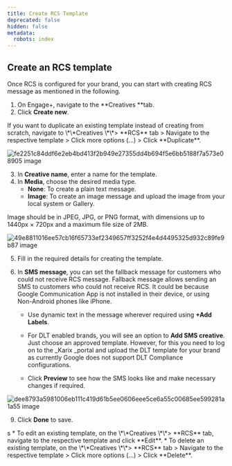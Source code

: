 ```yaml
---
title: Create RCS Template
deprecated: false
hidden: false
metadata:
  robots: index
---
```

## Create an RCS template

Once RCS is configured for your brand, you can start with creating RCS message as mentioned in the following.

1. On Engage+, navigate to the \*\*Creatives \*\*tab.
2. Click **Create new**.

<Note title="Note">
If you want to duplicate an existing template instead of creating from scratch, navigate to \*\*Creatives \*\*> **RCS** tab > Navigate to the respective template > Click more options (...) > Click **Duplicate**.
</Note>

![fe2251c84ddf6e2eb4bd413f2b949e27355dd4b694f5e6bb5188f7a573e08905 image](https://files.readme.io/fe2251c84ddf6e2eb4bd413f2b949e27355dd4b694f5e6bb5188f7a573e08905-image.png)

3. In **Creative name**, enter a name for the template.
4. In **Media**, choose the desired media type.
   * **None**: To create a plain text message.
   * **Image**: To create an image message and upload the image from your local system or Gallery.

<Note title="Note">
Image should be in JPEG, JPG, or PNG format, with dimensions up to 1440px × 720px and a maximum file size of 2MB.
</Note>

![49e8811016ee57cb16f65733ef2349657ff3252f4e4d4495325d932c89fe9b87 image](https://files.readme.io/49e8811016ee57cb16f65733ef2349657ff3252f4e4d4495325d932c89fe9b87-image.png)

5. Fill in the required details for creating the template.
6. In **SMS message**, you can set the fallback message for customers who could not receive RCS message. Fallback message allows sending  an SMS to customers who could not receive RCS. It could be because Google Communication App is not installed in their device, or using Non-Android phones like iPhone.

   * Use dynamic text in the message wherever required using **+Add Labels**.

   * For DLT enabled brands, you will see an option to **Add SMS creative**.  Just choose an approved template. However, for this you need to log on to the \_Karix \_portal and upload the DLT template for your brand as currently Google does not support DLT Compliance configurations.

   * Click **Preview** to see how the SMS looks like and make necessary changes if required.

![dee8793a5981006eb111c419d61b5ee0606eee5ce6a55c00685ee599281a1a55 image](https://files.readme.io/dee8793a5981006eb111c419d61b5ee0606eee5ce6a55c00685ee599281a1a55-image.png)

9. Click **Done** to save.

<Note title="Note">
s
* To edit an existing template, on the \*\*Creatives \*\*> **RCS** tab, navigate to the respective template and click **Edit**.
* To delete an existing template, on the \*\*Creatives \*\*> **RCS** tab > Navigate to the respective template > Click more options (...) > Click **Delete**.
</Note>